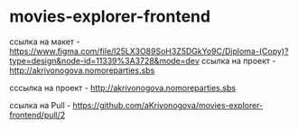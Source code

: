 # movies-explorer-frontend
ссылка на макет - https://www.figma.com/file/l25LX3O89SoH3Z5DGkYo9C/Diploma-(Copy)?type=design&node-id=11339%3A3728&mode=dev 
ссылка на проект - http://akrivonogova.nomoreparties.sbs

сссылка на проект -  http://akrivonogova.nomoreparties.sbs

ссылка на Pull - https://github.com/aKrivonogova/movies-explorer-frontend/pull/2